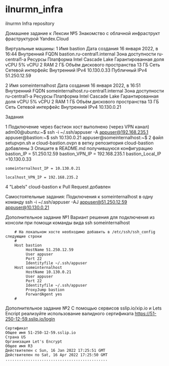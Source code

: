 # ilnurmn_infra
ilnurmn Infra repository

Домашнее задание к Лексии №5 
Знакомство с облачной инфраструкт фраструктурой Yandex.Cloud

Виртуальные машины:
  1
    Имя
      bastion
    Дата создания
      16 января 2022, в 16:44
    Внутренний FQDN
      bastion.ru-central1.internal
    Зона доступности
      ru-central1-a
    Ресурсы
    Платформа
      Intel Cascade Lake
    Гарантированная доля vCPU
      5%
    vCPU
      2
    RAM
      2 ГБ
    Объём дискового пространства
      13 ГБ
    Сеть
    Сетевой интерфейс
    Внутренний IPv4
      10.130.0.33
    Публичный IPv4
      51.250.12.59

  2
    Имя
      someinternalhost
    Дата создания
      16 января 2022, в 16:51
    Внутренний FQDN
      someinternalhost.ru-central1.internal
    Зона доступности
      ru-central1-a
    Ресурсы
    Платформа
      Intel Cascade Lake
    Гарантированная доля vCPU
      5%
    vCPU
      2
    RAM
      1 ГБ
    Объём дискового пространства
      13 ГБ
    Сеть
    Сетевой интерфейс
    Внутренний IPv4
      10.130.0.21


      
Задания

  1 Подключение через бастион хост выполнено (через VPN канал)
    adm00@ubuntu:~$ ssh -i ~/.ssh/appuser -A appuser@192.168.235.1
    appuser@bastion:~$ ssh 10.130.0.21
    appuser@someinternalhost:~$
  2 файл setupvpn.sh и cloud-bastion.ovpn в ветку репозитория cloud-bastion добавлены
  3 Опишите в README.md получившуюся конфигурацию
    bastion_IP = 51.250.12.59
    bastion_VPN_IP = 192.168.235.1
    bastion_Local_IP =10.130.0.33
    
    someinternalhost_IP = 10.130.0.21
    
    localhost_VPN_IP = 192.168.235.2
  4 "Labels" cloud-bastion к Pull Request добавлен

Самостоятельные задания:
  Подключения к someinternalhost в одну команду
    ssh -i ~/.ssh/appuser  -AJ appuser@51.250.12.59 appuser@10.130.0.21

  Дополнительное задание №1
    Вариант решения для подключения из консоли при помощи команды вида 
      ssh someinternalhost

        # На локальном хосте необходимо добавить в /etc/ssh/ssh_config следующие строки
        #
        Host bastion
             HostName 51.250.12.59
             User appuser
             Port 22
             Identityfile ~/.ssh/appuser
        Host someinternalhost
             HostName 10.130.0.21
             User appuser
             Port 22
             Identityfile ~/.ssh/appuser
             ProxyJump bastion
             ForwardAgent yes
        #
  Дополнительное задание №2
    С помощью сервисов sslip.io/xip.io и Lets Encript реализуйте использование валидного сертификата 
      https://51-250-12-59.sslip.io/login
	
	Сертификат
	Общее имя 51-250-12-59.sslip.io
	Страна US
	Организация Let's Encrypt
	Общее имя R3
	Действителен с Sun, 16 Jan 2022 17:25:51 GMT
	Действителен по Sat, 16 Apr 2022 17:25:50 GMT
	.............................................


